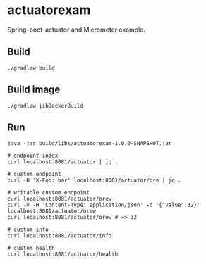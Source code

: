 # actuatorexam
Spring-boot-actuator and Micrometer example.

## Build
```
./gradlew build
```

## Build image
```
./gradlew jibDockerBuild
```

## Run
```
java -jar build/libs/actuatorexam-1.0.0-SNAPSHOT.jar 

# endpoint index
curl localhost:8081/actuator | jq .

# custom endpoint
curl -H 'X-Foo: bar' localhost:8081/actuator/ore | jq .

# writable custom endpoint
curl localhost:8081/actuator/orew
curl -v -H 'Content-Type: application/json' -d '{"value":32}' localhost:8081/actuator/orew
curl localhost:8081/actuator/orew # => 32

# custom info
curl localhost:8081/actuator/info

# custom health
curl localhost:8081/actuator/health
```
